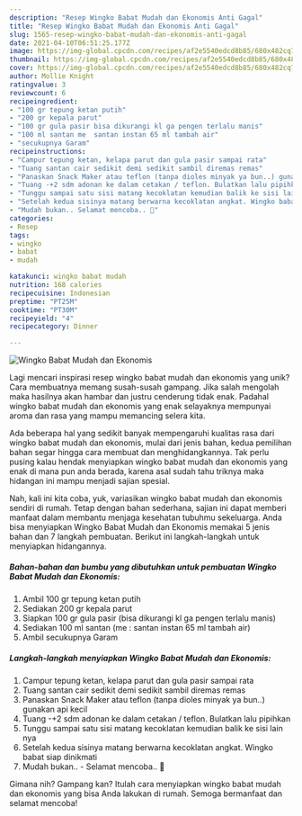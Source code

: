 ```yaml
---
description: "Resep Wingko Babat Mudah dan Ekonomis Anti Gagal"
title: "Resep Wingko Babat Mudah dan Ekonomis Anti Gagal"
slug: 1565-resep-wingko-babat-mudah-dan-ekonomis-anti-gagal
date: 2021-04-10T06:51:25.177Z
image: https://img-global.cpcdn.com/recipes/af2e5540edcd8b85/680x482cq70/wingko-babat-mudah-dan-ekonomis-foto-resep-utama.jpg
thumbnail: https://img-global.cpcdn.com/recipes/af2e5540edcd8b85/680x482cq70/wingko-babat-mudah-dan-ekonomis-foto-resep-utama.jpg
cover: https://img-global.cpcdn.com/recipes/af2e5540edcd8b85/680x482cq70/wingko-babat-mudah-dan-ekonomis-foto-resep-utama.jpg
author: Mollie Knight
ratingvalue: 3
reviewcount: 6
recipeingredient:
- "100 gr tepung ketan putih"
- "200 gr kepala parut"
- "100 gr gula pasir bisa dikurangi kl ga pengen terlalu manis"
- "100 ml santan me  santan instan 65 ml tambah air"
- "secukupnya Garam"
recipeinstructions:
- "Campur tepung ketan, kelapa parut dan gula pasir sampai rata"
- "Tuang santan cair sedikit demi sedikit sambil diremas remas"
- "Panaskan Snack Maker atau teflon (tanpa dioles minyak ya bun..) gunakan api kecil"
- "Tuang -+2 sdm adonan ke dalam cetakan / teflon. Bulatkan lalu pipihkan"
- "Tunggu sampai satu sisi matang kecoklatan kemudian balik ke sisi lain nya"
- "Setelah kedua sisinya matang berwarna kecoklatan angkat. Wingko babat siap dinikmati"
- "Mudah bukan.. Selamat mencoba.. 🤗"
categories:
- Resep
tags:
- wingko
- babat
- mudah

katakunci: wingko babat mudah 
nutrition: 168 calories
recipecuisine: Indonesian
preptime: "PT25M"
cooktime: "PT30M"
recipeyield: "4"
recipecategory: Dinner

---
```



![Wingko Babat Mudah dan Ekonomis](https://img-global.cpcdn.com/recipes/af2e5540edcd8b85/680x482cq70/wingko-babat-mudah-dan-ekonomis-foto-resep-utama.jpg)

Lagi mencari inspirasi resep wingko babat mudah dan ekonomis yang unik? Cara membuatnya memang susah-susah gampang. Jika salah mengolah maka hasilnya akan hambar dan justru cenderung tidak enak. Padahal wingko babat mudah dan ekonomis yang enak selayaknya mempunyai aroma dan rasa yang mampu memancing selera kita.



Ada beberapa hal yang sedikit banyak mempengaruhi kualitas rasa dari wingko babat mudah dan ekonomis, mulai dari jenis bahan, kedua pemilihan bahan segar hingga cara membuat dan menghidangkannya. Tak perlu pusing kalau hendak menyiapkan wingko babat mudah dan ekonomis yang enak di mana pun anda berada, karena asal sudah tahu triknya maka hidangan ini mampu menjadi sajian spesial.


Nah, kali ini kita coba, yuk, variasikan wingko babat mudah dan ekonomis sendiri di rumah. Tetap dengan bahan sederhana, sajian ini dapat memberi manfaat dalam membantu menjaga kesehatan tubuhmu sekeluarga. Anda bisa menyiapkan Wingko Babat Mudah dan Ekonomis memakai 5 jenis bahan dan 7 langkah pembuatan. Berikut ini langkah-langkah untuk menyiapkan hidangannya.

<!--inarticleads1-->

##### Bahan-bahan dan bumbu yang dibutuhkan untuk pembuatan Wingko Babat Mudah dan Ekonomis:

1. Ambil 100 gr tepung ketan putih
1. Sediakan 200 gr kepala parut
1. Siapkan 100 gr gula pasir (bisa dikurangi kl ga pengen terlalu manis)
1. Sediakan 100 ml santan (me : santan instan 65 ml tambah air)
1. Ambil secukupnya Garam




<!--inarticleads2-->

##### Langkah-langkah menyiapkan Wingko Babat Mudah dan Ekonomis:

1. Campur tepung ketan, kelapa parut dan gula pasir sampai rata
1. Tuang santan cair sedikit demi sedikit sambil diremas remas
1. Panaskan Snack Maker atau teflon (tanpa dioles minyak ya bun..) gunakan api kecil
1. Tuang -+2 sdm adonan ke dalam cetakan / teflon. Bulatkan lalu pipihkan
1. Tunggu sampai satu sisi matang kecoklatan kemudian balik ke sisi lain nya
1. Setelah kedua sisinya matang berwarna kecoklatan angkat. Wingko babat siap dinikmati
1. Mudah bukan.. - Selamat mencoba.. 🤗




Gimana nih? Gampang kan? Itulah cara menyiapkan wingko babat mudah dan ekonomis yang bisa Anda lakukan di rumah. Semoga bermanfaat dan selamat mencoba!
